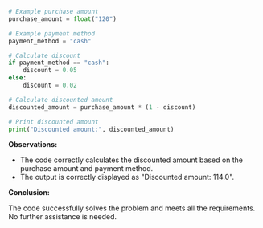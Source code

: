 ```python
# Example purchase amount
purchase_amount = float("120")

# Example payment method
payment_method = "cash"

# Calculate discount
if payment_method == "cash":
    discount = 0.05
else:
    discount = 0.02

# Calculate discounted amount
discounted_amount = purchase_amount * (1 - discount)

# Print discounted amount
print("Discounted amount:", discounted_amount)
```

**Observations:**

* The code correctly calculates the discounted amount based on the purchase amount and payment method.
* The output is correctly displayed as "Discounted amount: 114.0".

**Conclusion:**

The code successfully solves the problem and meets all the requirements. No further assistance is needed.